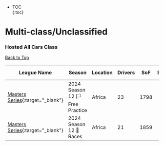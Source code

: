 * TOC  
{:toc}

# Multi-class/Unclassified

### Hosted All Cars Class

[Back to Top](#)  

| League Name | Season | Location | Drivers | SoF | Setup | Upcoming Race | New York | London | Sydney |
|-----------------------------------------------------------------------------------------------------------|-------------------------------|--------|-------|----|-----|-------------|----------------------------|----------------------------|-----------------------------|
|[Masters Series](https://members.iracing.com/membersite/member/LeagueView.do?league=5539){:target="_blank"} |2024 Season 12 🏳️ Free Practice |Africa |23 |1798 | |Road America |Tue, November 05 01:00PM EST |Tue, November 05 06:00PM GMT |Wed, November 06 05:00AM AEDT |
|[Masters Series](https://members.iracing.com/membersite/member/LeagueView.do?league=5539){:target="_blank"} |2024 Season 12 🏁 Races |Africa |21 |1859 | | | | | |

